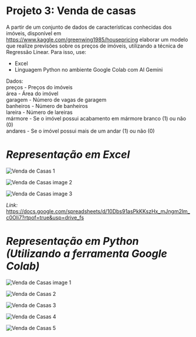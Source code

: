# Projeto 3: Venda de casas
A partir de  um conjunto de dados de características conhecidas dos imóveis, disponível em https://www.kaggle.com/greenwing1985/housepricing
elaborar um modelo que realize previsões sobre os preços de imóveis, utilizando a técnica de Regressão Linear. Para isso, use:   

   * Excel   
   * Linguagem Python no ambiente Google Colab com AI Gemini
     
Dados:   
preços - Preços do imóveis   
área - Área do imóvel   
garagem - Número de vagas de garagem   
banheiros - Número de banheiros   
lareira - Número de lareiras   
mármore - Se o imóvel possui acabamento em mármore branco (1) ou não (0)   
andares - Se o imóvel possui mais de um andar (1) ou não (0)   

# _Representação em Excel_   
![Venda de Casas 1](https://github.com/user-attachments/assets/d842ff4f-1ec7-4286-ab60-530e1ddb51ed)   

![Venda de Casas image 2](https://github.com/user-attachments/assets/4230defe-aeb6-4636-ba79-abb6f17c006b)   

![Venda de Casas image 3](https://github.com/user-attachments/assets/e6b4678e-dc02-436d-960b-d89005169907)   

_Link:_
https://docs.google.com/spreadsheets/d/10Dbs91asPkKKszHx_mJngm2lm_c0OIi7?rtpof=true&usp=drive_fs   

# _Representação em Python (Utilizando a ferramenta Google Colab)_   
![Venda de Casas image 1](https://github.com/user-attachments/assets/f5bf32d1-4ea0-4bb2-be8c-75be7497a069)    

![Venda de Casas 2](https://github.com/user-attachments/assets/cf607262-3e2d-474b-97c9-578ef8263d22)   

![Venda de Casas 3](https://github.com/user-attachments/assets/9f408128-5010-41c8-9f60-9e574caed445)   

![Venda de Casas 4](https://github.com/user-attachments/assets/bccab878-2152-4602-a80c-68ff604657dc)   

![Venda de Casas 5](https://github.com/user-attachments/assets/369e63d5-16c6-4f27-bb54-7a3eacfe4e1d)   








